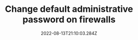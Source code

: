 ---
title: Change default administrative password on firewalls
date: "2022-08-13T21:10:03.284Z"
description: ""
position: 1
section: "Firewalls"
---